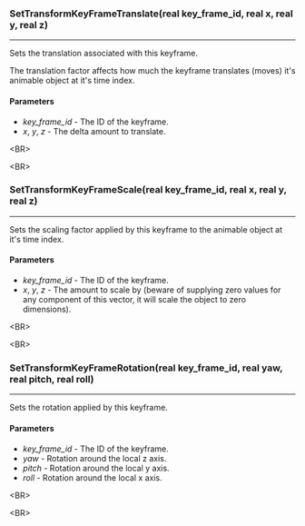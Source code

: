 ### SetTransformKeyFrameTranslate(real key\_frame\_id, real x, real y, real z) ###

---

Sets the translation associated with this keyframe.

The translation factor affects how much the keyframe translates (moves) it's animable object at it's time index.
#### Parameters ####
  * _key\_frame\_id_ - The ID of the keyframe.
  * _x_, _y_, _z_ - The delta amount to translate.


&lt;BR&gt;




&lt;BR&gt;


### SetTransformKeyFrameScale(real key\_frame\_id, real x, real y, real z) ###

---

Sets the scaling factor applied by this keyframe to the animable object at it's time index.
#### Parameters ####
  * _key\_frame\_id_ - The ID of the keyframe.
  * _x_, _y_, _z_ - The amount to scale by (beware of supplying zero values for any component of this vector, it will scale the object to zero dimensions).


&lt;BR&gt;




&lt;BR&gt;


### SetTransformKeyFrameRotation(real key\_frame\_id, real yaw, real pitch, real roll) ###

---

Sets the rotation applied by this keyframe.
#### Parameters ####
  * _key\_frame\_id_ - The ID of the keyframe.
  * _yaw_ - Rotation around the local z axis.
  * _pitch_ - Rotation around the local y axis.
  * _roll_ - Rotation around the local x axis.


&lt;BR&gt;




&lt;BR&gt;


